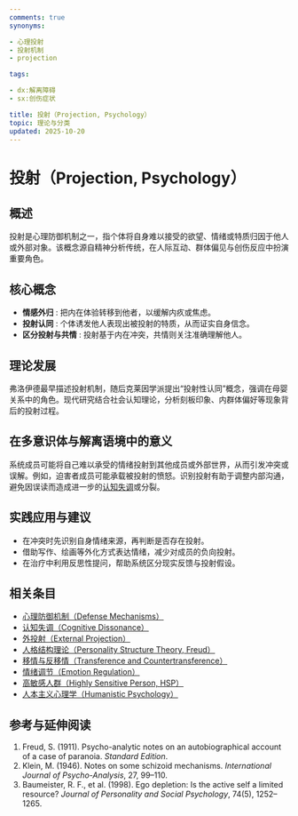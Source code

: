 ```yaml
---
comments: true
synonyms:

- 心理投射
- 投射机制
- projection

tags:

- dx:解离障碍
- sx:创伤症状

title: 投射（Projection, Psychology）
topic: 理论与分类
updated: 2025-10-20
---
```


# 投射（Projection, Psychology）

## 概述

投射是心理防御机制之一，指个体将自身难以接受的欲望、情绪或特质归因于他人或外部对象。该概念源自精神分析传统，在人际互动、群体偏见与创伤反应中扮演重要角色。

## 核心概念

- **情感外归** : 把内在体验转移到他者，以缓解内疚或焦虑。
- **投射认同** : 个体诱发他人表现出被投射的特质，从而证实自身信念。
- **区分投射与共情** : 投射基于内在冲突，共情则关注准确理解他人。

## 理论发展

弗洛伊德最早描述投射机制，随后克莱因学派提出“投射性认同”概念，强调在母婴关系中的角色。现代研究结合社会认知理论，分析刻板印象、内群体偏好等现象背后的投射过程。

## 在多意识体与解离语境中的意义

系统成员可能将自己难以承受的情绪投射到其他成员或外部世界，从而引发冲突或误解。例如，迫害者成员可能承载被投射的愤怒。识别投射有助于调整内部沟通，避免因误读而造成进一步的[认知失调](Cognitive-Dissonance.md)或分裂。

## 实践应用与建议

- 在冲突时先识别自身情绪来源，再判断是否存在投射。
- 借助写作、绘画等外化方式表达情绪，减少对成员的负向投射。
- 在治疗中利用反思性提问，帮助系统区分现实反馈与投射假设。

## 相关条目

- [心理防御机制（Defense Mechanisms）](Defense-Mechanisms.md)
- [认知失调（Cognitive Dissonance）](Cognitive-Dissonance.md)
- [外投射（External Projection）](External-Projection.md)
- [人格结构理论（Personality Structure Theory, Freud）](Personality-Structure-Theory.md)
- [移情与反移情（Transference and Countertransference）](Transference-Countertransference.md)
- [情绪调节（Emotion Regulation）](Emotion-Regulation.md)
- [高敏感人群（Highly Sensitive Person, HSP）](Highly-Sensitive-Person.md)
- [人本主义心理学（Humanistic Psychology）](Humanistic-Psychology.md)

## 参考与延伸阅读

1. Freud, S. (1911). Psycho-analytic notes on an autobiographical account of a case of paranoia. *Standard Edition*.
2. Klein, M. (1946). Notes on some schizoid mechanisms. *International Journal of Psycho-Analysis*, 27, 99–110.
3. Baumeister, R. F., et al. (1998). Ego depletion: Is the active self a limited resource? *Journal of Personality and Social Psychology*, 74(5), 1252–1265.
